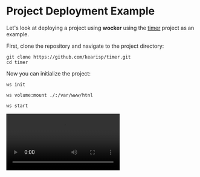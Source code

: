# Project Deployment Example

Let's look at deploying a project using **wocker** using the [timer](https://github.com/kearisp/timer) project as an
example.

First, clone the repository and navigate to the project directory:

```shell
git clone https://github.com/kearisp/timer.git
cd timer
```

Now you can initialize the project:

```shell
ws init
```


```shell
ws volume:mount ./:/var/www/htnl
```

```shell
ws start
```


<video style="max-width: 100%" controls>
<source type="video/mp4" src="/blog/posts/1-1.mp4" />
</video>
